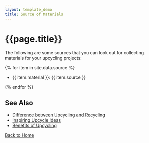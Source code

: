 ```yaml
---
layout: template_demo
title: Source of Materials
---
```

# {{page.title}}

The following are some sources that you can look out for collecting materials for your upcycling projects:

{% for item in site.data.source %}
 - {{ item.material }}: {{ item.source }}

{% endfor %}

## See Also

 - [Difference between Upcycling and Recycling](./recycle-upcycle)
 - [Inspiring Upcycle Ideas](./inspirations)
 - [Benefits of Upcycling](./benefits)
 
[Back to Home](https://namz-writes.github.io/first-git-training/)


